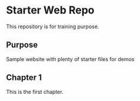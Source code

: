 # Starter Web Repo

This repository is for training purpose.

## Purpose

Sample website with plenty of starter files for demos

## Chapter 1

This is the first chapter.
